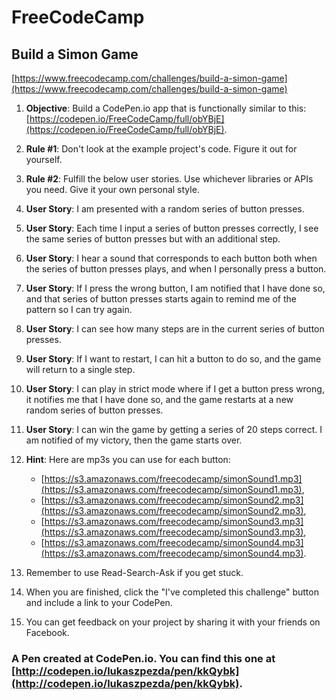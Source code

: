 # FreeCodeCamp
## Build a Simon Game

[https://www.freecodecamp.com/challenges/build-a-simon-game](https://www.freecodecamp.com/challenges/build-a-simon-game)


1. **Objective**: Build a CodePen.io app that is functionally similar to this: [https://codepen.io/FreeCodeCamp/full/obYBjE](https://codepen.io/FreeCodeCamp/full/obYBjE).

1. **Rule #1**: Don't look at the example project's code. Figure it out for yourself.

1. **Rule #2**: Fulfill the below user stories. Use whichever libraries or APIs you need. Give it your own personal style.

1. **User Story**: I am presented with a random series of button presses.

1. **User Story**: Each time I input a series of button presses correctly, I see the same series of button presses but with an additional step.

1. **User Story**: I hear a sound that corresponds to each button both when the series of button presses plays, and when I personally press a button.

1. **User Story**: If I press the wrong button, I am notified that I have done so, and that series of button presses starts again to remind me of the pattern so I can try again.

1. **User Story**: I can see how many steps are in the current series of button presses.

1. **User Story**: If I want to restart, I can hit a button to do so, and the game will return to a single step.

1. **User Story**: I can play in strict mode where if I get a button press wrong, it notifies me that I have done so, and the game restarts at a new random series of button presses.

1. **User Story**: I can win the game by getting a series of 20 steps correct. I am notified of my victory, then the game starts over.

1. **Hint**: Here are mp3s you can use for each button:
    - [https://s3.amazonaws.com/freecodecamp/simonSound1.mp3](https://s3.amazonaws.com/freecodecamp/simonSound1.mp3),
    - [https://s3.amazonaws.com/freecodecamp/simonSound2.mp3](https://s3.amazonaws.com/freecodecamp/simonSound2.mp3),
    - [https://s3.amazonaws.com/freecodecamp/simonSound3.mp3](https://s3.amazonaws.com/freecodecamp/simonSound3.mp3),
    - [https://s3.amazonaws.com/freecodecamp/simonSound4.mp3](https://s3.amazonaws.com/freecodecamp/simonSound4.mp3).

1. Remember to use Read-Search-Ask if you get stuck.

1. When you are finished, click the "I've completed this challenge" button and include a link to your CodePen.

1. You can get feedback on your project by sharing it with your friends on Facebook.

### A Pen created at CodePen.io. You can find this one at [http://codepen.io/lukaszpezda/pen/kkQybk](http://codepen.io/lukaszpezda/pen/kkQybk).

 